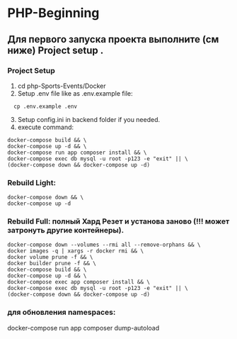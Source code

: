 # PHP-Beginning

## Для первого запуска проекта выполните (см ниже) Project setup .

### Project Setup

1. cd php-Sports-Events/Docker
2. Setup .env file like as .env.example file:

```
  cp .env.example .env
```

3. Setup config.ini in backend folder if you needed.
4. execute command:

```
docker-compose build && \
docker-compose up -d && \
docker-compose run app composer install && \
docker-compose exec db mysql -u root -p123 -e "exit" || \
(docker-compose down && docker-compose up -d)

```

### Rebuild Light:

```
docker-compose down && \
docker-compose up -d
```

### Rebuild Full: полный Хард Резет и установа заново (!!! может затронуть другие контейнеры).

```
docker-compose down --volumes --rmi all --remove-orphans && \
docker images -q | xargs -r docker rmi && \
docker volume prune -f && \
docker builder prune -f && \
docker-compose build && \
docker-compose up -d && \
docker-compose exec app composer install && \
docker-compose exec db mysql -u root -p123 -e "exit" || \
(docker-compose down && docker-compose up -d)
```

### для обновления namespaces:

docker-compose run app composer dump-autoload
